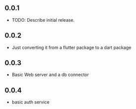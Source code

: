## 0.0.1

* TODO: Describe initial release.

## 0.0.2

* Just converting it from a flutter package to a dart package


## 0.0.3

* Basic Web server and a db connector


## 0.0.4

* basic auth service

